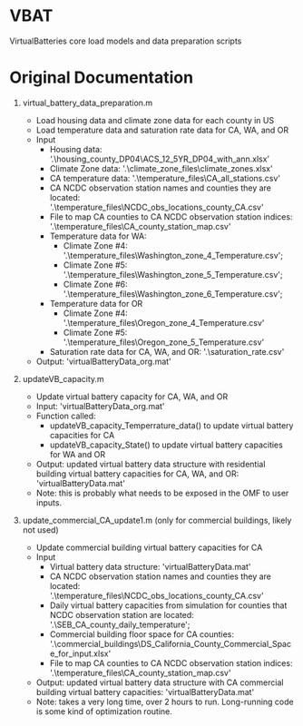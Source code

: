 # VBAT
VirtualBatteries core load models and data preparation scripts

# Original Documentation
1. virtual_battery_data_preparation.m
	*	Load housing data and climate zone data for each county in US
	*	Load temperature data and saturation rate data for CA, WA, and OR
	*	Input
		*	Housing data: ‘.\housing_county_DP04\ACS_12_5YR_DP04_with_ann.xlsx’ 
		*	Climate Zone data: '.\climate_zone_files\climate_zones.xlsx'
		*	CA temperature data: '.\temperature_files\CA_all_stations.csv'
		*	CA NCDC observation station names and counties they are located: '.\temperature_files\NCDC_obs_locations_county_CA.csv'
		*	File to map CA counties to CA NCDC observation station indices: '.\temperature_files\CA_county_station_map.csv'
		*	Temperature data for WA: 
			*	Climate Zone #4: '.\temperature_files\Washington_zone_4_Temperature.csv';
			*	Climate Zone #5: '.\temperature_files\Washington_zone_5_Temperature.csv';
			*	Climate Zone #6: '.\temperature_files\Washington_zone_6_Temperature.csv';
		*	Temperature data for OR
			*	Climate Zone #4: '.\temperature_files\Oregon_zone_4_Temperature.csv'
			*	Climate Zone #5: '.\temperature_files\Oregon_zone_5_Temperature.csv'
		*	Saturation rate data for CA, WA, and OR: '.\saturation_rate.csv'
	*	Output: 'virtualBatteryData_org.mat'

2. updateVB_capacity.m
	*	Update virtual battery capacity for CA, WA, and OR
	*	Input: 'virtualBatteryData_org.mat'
	*	Function called: 
		*	updateVB_capacity_Temperrature_data() to update virtual battery capacities for CA
		*	updateVB_capacity_State() to update virtual battery capacities for WA and OR
	*	Output: updated virtual battery data structure with residential building virtual battery capacities for CA, WA, and OR: 'virtualBatteryData.mat'
	*	Note: this is probably what needs to be exposed in the OMF to user inputs.

3. update_commercial_CA_update1.m (only for commercial buildings, likely not used)
	*	Update commercial building virtual battery capacities for CA
	*	Input
		*	Virtual battery data structure: 'virtualBatteryData.mat'
		*	CA NCDC observation station names and counties they are located: '.\temperature_files\NCDC_obs_locations_county_CA.csv'
		*	Daily virtual battery capacities from simulation for counties that NCDC observation station are located: '.\SEB_CA_county_daily_temperature\';
		*	Commercial building floor space for CA counties: '.\commercial_buildings\DS_California_County_Commercial_Space_for_input.xlsx'
		*	File to map CA counties to CA NCDC observation station indices: '.\temperature_files\CA_county_station_map.csv'
	*	Output: updated virtual battery data structure with CA commercial building virtual battery capacities: 'virtualBatteryData.mat'
	*	Note: takes a very long time, over 2 hours to run. Long-running code is some kind of optimization routine.
